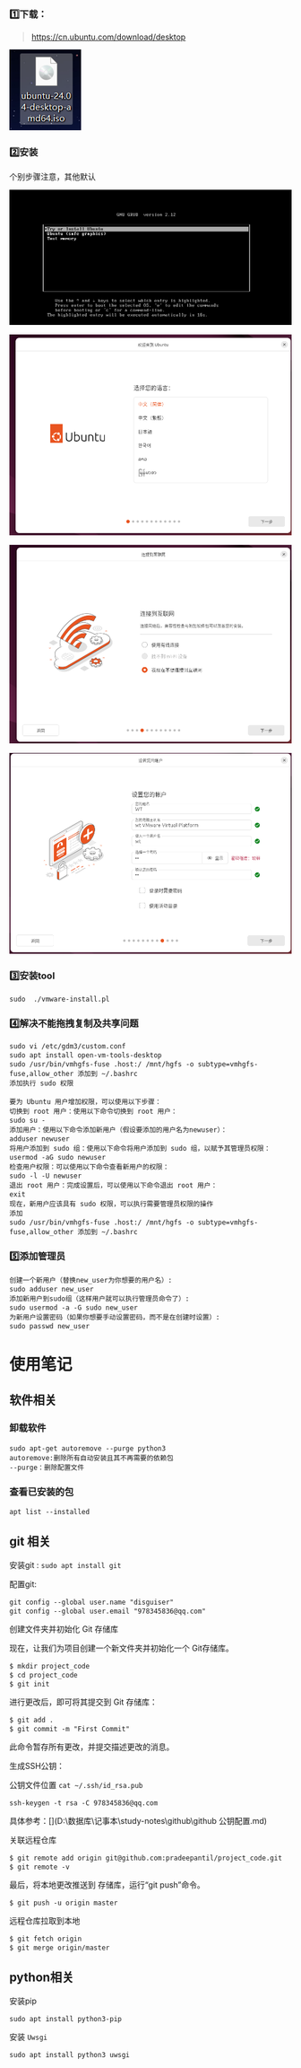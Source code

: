 ### :one:下载：

> https://cn.ubuntu.com/download/desktop

![image-20240729184106309](imge/Ubuntn安装.assets/image-20240729184106309.png)

### :two:安装

个别步骤注意，其他默认

![image-20240729184010306](imge/Ubuntn安装.assets/image-20240729184010306.png)

![image-20240729184213071](imge/Ubuntn安装.assets/image-20240729184213071.png)

![image-20240729184333167](imge/Ubuntn安装.assets/image-20240729184333167.png)

![image-20240729184606458](imge/Ubuntn安装.assets/image-20240729184606458.png)

### :three:安装tool

`sudo  ./vmware-install.pl`

### :four:解决不能拖拽复制及共享问题

```
sudo vi /etc/gdm3/custom.conf
sudo apt install open-vm-tools-desktop
sudo /usr/bin/vmhgfs-fuse .host:/ /mnt/hgfs -o subtype=vmhgfs-fuse,allow_other 添加到 ~/.bashrc
添加执行 sudo 权限 

要为 Ubuntu 用户增加权限，可以使用以下步骤：
切换到 root 用户：使用以下命令切换到 root 用户：
sudo su -
添加用户：使用以下命令添加新用户（假设要添加的用户名为newuser）：
adduser newuser
将用户添加到 sudo 组：使用以下命令将用户添加到 sudo 组，以赋予其管理员权限：
usermod -aG sudo newuser
检查用户权限：可以使用以下命令查看新用户的权限：
sudo -l -U newuser
退出 root 用户：完成设置后，可以使用以下命令退出 root 用户：
exit
现在，新用户应该具有 sudo 权限，可以执行需要管理员权限的操作
添加
sudo /usr/bin/vmhgfs-fuse .host:/ /mnt/hgfs -o subtype=vmhgfs-fuse,allow_other 添加到 ~/.bashrc
```

### :five:添加管理员

```
创建一个新用户（替换new_user为你想要的用户名）:
sudo adduser new_user
添加新用户到sudo组（这样用户就可以执行管理员命令了）:
sudo usermod -a -G sudo new_user
为新用户设置密码（如果你想要手动设置密码，而不是在创建时设置）:
sudo passwd new_user
```







# 使用笔记

## 软件相关

### 卸载软件

```
sudo apt-get autoremove --purge python3
autoremove:删除所有自动安装且其不再需要的依赖包
--purge：删除配置文件
```

### 查看已安装的包

```
apt list --installed
```

## git 相关

安装git : `sudo apt install git`

配置git:

```
git config --global user.name "disguiser" 
git config --global user.email "978345836@qq.com"
```

创建文件夹并初始化 Git 存储库

现在，让我们为项目创建一个新文件夹并初始化一个 Git存储库。

```text
$ mkdir project_code
$ cd project_code
$ git init
```

进行更改后，即可将其提交到 Git 存储库：

```text
$ git add .
$ git commit -m "First Commit"
```

此命令暂存所有更改，并提交描述更改的消息。

生成SSH公钥：

公钥文件位置 `cat ~/.ssh/id_rsa.pub`

```
ssh-keygen -t rsa -C 978345836@qq.com
```

具体参考：[](D:\数据库\记事本\study-notes\github\github 公钥配置.md)

关联远程仓库

```
$ git remote add origin git@github.com:pradeepantil/project_code.git
$ git remote -v
```

最后，将本地更改推送到 存储库，运行“git push”命令。

```text
$ git push -u origin master
```

远程仓库拉取到本地

```
$ git fetch origin
$ git merge origin/master
```

## python相关

安装pip 

```
sudo apt install python3-pip
```

安装 `Uwsgi`

```
sudo apt install python3 uwsgi
```





